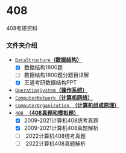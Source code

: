 # 408
408考研资料



###  文件夹介绍

-  [`DataStructure`**（数据结构）**](数据结构/)
   - [x] 数据结构1800题
   - [ ] 数据结构1800题分题目详解
   - [x] 王道考研数据结构PPT
-  [`OperatingSystem`**（操作系统）**](操作系统/)
-  [`ComputerNetwork`**（计算机网络）**](计算机网络/)
-  [`ComputerOrganization `**（计算机组成原理）**](计算机组成原理)
- [`408 `**（408真题和模拟题）**](408真题/)
  - [x] ​	2009-2021计算机408统考真题
  - [x] ​    2009-2021计算机408真题解析
  - [ ] ​    2022计算机408统考真题
  - [ ] ​    2022计算机408真题解析
